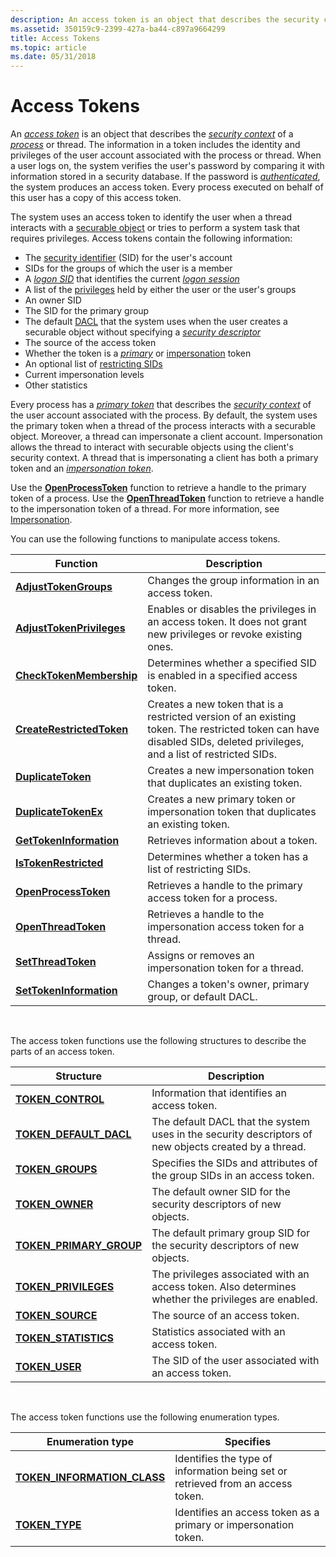 ```yaml
---
description: An access token is an object that describes the security context of a process or thread.
ms.assetid: 350159c9-2399-427a-ba44-c897a9664299
title: Access Tokens
ms.topic: article
ms.date: 05/31/2018
---
```


# Access Tokens

An [*access token*](/windows/desktop/SecGloss/a-gly) is an object that describes the [*security context*](/windows/desktop/SecGloss/s-gly) of a [*process*](/windows/desktop/SecGloss/p-gly) or thread. The information in a token includes the identity and privileges of the user account associated with the process or thread. When a user logs on, the system verifies the user's password by comparing it with information stored in a security database. If the password is [*authenticated*](/windows/desktop/SecGloss/a-gly), the system produces an access token. Every process executed on behalf of this user has a copy of this access token.

The system uses an access token to identify the user when a thread interacts with a [securable object](securable-objects.md) or tries to perform a system task that requires privileges. Access tokens contain the following information:

-   The [security identifier](security-identifiers.md) (SID) for the user's account
-   SIDs for the groups of which the user is a member
-   A [*logon SID*](/windows/desktop/SecGloss/l-gly) that identifies the current [*logon session*](/windows/desktop/SecGloss/l-gly)
-   A list of the [privileges](privileges.md) held by either the user or the user's groups
-   An owner SID
-   The SID for the primary group
-   The default [DACL](access-control-lists.md) that the system uses when the user creates a securable object without specifying a [*security descriptor*](/windows/desktop/SecGloss/s-gly)
-   The source of the access token
-   Whether the token is a [*primary*](/windows/desktop/SecGloss/p-gly) or [impersonation](client-impersonation.md) token
-   An optional list of [restricting SIDs](restricted-tokens.md)
-   Current impersonation levels
-   Other statistics

Every process has a [*primary token*](/windows/desktop/SecGloss/p-gly) that describes the [*security context*](/windows/desktop/SecGloss/s-gly) of the user account associated with the process. By default, the system uses the primary token when a thread of the process interacts with a securable object. Moreover, a thread can impersonate a client account. Impersonation allows the thread to interact with securable objects using the client's security context. A thread that is impersonating a client has both a primary token and an [*impersonation token*](/windows/desktop/SecGloss/i-gly).

Use the [**OpenProcessToken**](/windows/win32/api/processthreadsapi/nf-processthreadsapi-openprocesstoken) function to retrieve a handle to the primary token of a process. Use the [**OpenThreadToken**](/windows/win32/api/processthreadsapi/nf-processthreadsapi-openthreadtoken) function to retrieve a handle to the impersonation token of a thread. For more information, see [Impersonation](client-impersonation.md).

You can use the following functions to manipulate access tokens.



| Function                                               | Description                                                                                                                                                            |
|--------------------------------------------------------|------------------------------------------------------------------------------------------------------------------------------------------------------------------------|
| [**AdjustTokenGroups**](/windows/win32/api/securitybaseapi/nf-securitybaseapi-adjusttokengroups)         | Changes the group information in an access token.                                                                                                                      |
| [**AdjustTokenPrivileges**](/windows/win32/api/securitybaseapi/nf-securitybaseapi-adjusttokenprivileges) | Enables or disables the privileges in an access token. It does not grant new privileges or revoke existing ones.                                                       |
| [**CheckTokenMembership**](/windows/win32/api/securitybaseapi/nf-securitybaseapi-checktokenmembership)   | Determines whether a specified SID is enabled in a specified access token.                                                                                             |
| [**CreateRestrictedToken**](/windows/win32/api/securitybaseapi/nf-securitybaseapi-createrestrictedtoken) | Creates a new token that is a restricted version of an existing token. The restricted token can have disabled SIDs, deleted privileges, and a list of restricted SIDs. |
| [**DuplicateToken**](/windows/win32/api/securitybaseapi/nf-securitybaseapi-duplicatetoken)               | Creates a new impersonation token that duplicates an existing token.                                                                                                   |
| [**DuplicateTokenEx**](/windows/win32/api/securitybaseapi/nf-securitybaseapi-duplicatetokenex)           | Creates a new primary token or impersonation token that duplicates an existing token.                                                                                  |
| [**GetTokenInformation**](/windows/win32/api/securitybaseapi/nf-securitybaseapi-gettokeninformation)     | Retrieves information about a token.                                                                                                                                   |
| [**IsTokenRestricted**](/windows/win32/api/securitybaseapi/nf-securitybaseapi-istokenrestricted)         | Determines whether a token has a list of restricting SIDs.                                                                                                             |
| [**OpenProcessToken**](/windows/win32/api/processthreadsapi/nf-processthreadsapi-openprocesstoken)           | Retrieves a handle to the primary access token for a process.                                                                                                          |
| [**OpenThreadToken**](/windows/win32/api/processthreadsapi/nf-processthreadsapi-openthreadtoken)             | Retrieves a handle to the impersonation access token for a thread.                                                                                                     |
| [**SetThreadToken**](/windows/win32/api/processthreadsapi/nf-processthreadsapi-setthreadtoken)               | Assigns or removes an impersonation token for a thread.                                                                                                                |
| [**SetTokenInformation**](/windows/win32/api/securitybaseapi/nf-securitybaseapi-settokeninformation)     | Changes a token's owner, primary group, or default DACL.                                                                                                               |



 

The access token functions use the following structures to describe the parts of an access token.



| Structure                                            | Description                                                                                           |
|------------------------------------------------------|-------------------------------------------------------------------------------------------------------|
| [**TOKEN\_CONTROL**](/windows/desktop/api/Winnt/ns-winnt-token_control)              | Information that identifies an access token.                                                          |
| [**TOKEN\_DEFAULT\_DACL**](/windows/desktop/api/Winnt/ns-winnt-token_default_dacl)   | The default DACL that the system uses in the security descriptors of new objects created by a thread. |
| [**TOKEN\_GROUPS**](/windows/desktop/api/Winnt/ns-winnt-token_groups)                | Specifies the SIDs and attributes of the group SIDs in an access token.                               |
| [**TOKEN\_OWNER**](/windows/desktop/api/Winnt/ns-winnt-token_owner)                  | The default owner SID for the security descriptors of new objects.                                    |
| [**TOKEN\_PRIMARY\_GROUP**](/windows/desktop/api/Winnt/ns-winnt-token_primary_group) | The default primary group SID for the security descriptors of new objects.                            |
| [**TOKEN\_PRIVILEGES**](/windows/desktop/api/Winnt/ns-winnt-token_privileges)        | The privileges associated with an access token. Also determines whether the privileges are enabled.   |
| [**TOKEN\_SOURCE**](/windows/desktop/api/Winnt/ns-winnt-token_source)                | The source of an access token.                                                                        |
| [**TOKEN\_STATISTICS**](/windows/desktop/api/Winnt/ns-winnt-token_statistics)        | Statistics associated with an access token.                                                           |
| [**TOKEN\_USER**](/windows/desktop/api/Winnt/ns-winnt-token_user)                    | The SID of the user associated with an access token.                                                  |



 

The access token functions use the following enumeration types.



| Enumeration type                                             | Specifies                                                                       |
|--------------------------------------------------------------|---------------------------------------------------------------------------------|
| [**TOKEN\_INFORMATION\_CLASS**](/windows/desktop/api/Winnt/ne-winnt-token_information_class) | Identifies the type of information being set or retrieved from an access token. |
| [**TOKEN\_TYPE**](/windows/desktop/api/Winnt/ne-winnt-token_type)                            | Identifies an access token as a primary or impersonation token.                 |



 

 

 
